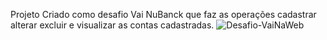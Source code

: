 Projeto Criado como desafio Vai NuBanck que faz as operações cadastrar alterar excluir e visualizar as contas cadastradas.
![Desafio-VaiNaWeb](https://github.com/Paulo2991/VaiNuBanck/assets/61694314/372e9659-1c40-469b-b94f-59329fbc53c3)
